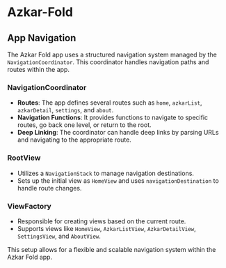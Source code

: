 # Azkar-Fold

## App Navigation

The Azkar Fold app uses a structured navigation system managed by the `NavigationCoordinator`. This coordinator handles navigation paths and routes within the app.

### NavigationCoordinator
- **Routes**: The app defines several routes such as `home`, `azkarList`, `azkarDetail`, `settings`, and `about`.
- **Navigation Functions**: It provides functions to navigate to specific routes, go back one level, or return to the root.
- **Deep Linking**: The coordinator can handle deep links by parsing URLs and navigating to the appropriate route.

### RootView
- Utilizes a `NavigationStack` to manage navigation destinations.
- Sets up the initial view as `HomeView` and uses `navigationDestination` to handle route changes.

### ViewFactory
- Responsible for creating views based on the current route.
- Supports views like `HomeView`, `AzkarListView`, `AzkarDetailView`, `SettingsView`, and `AboutView`.

This setup allows for a flexible and scalable navigation system within the Azkar Fold app.